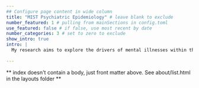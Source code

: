 ```yaml
---
## Configure page content in wide column
title: "MIST Psychiatric Epidemiology" # leave blank to exclude
number_featured: 1 # pulling from mainSections in config.toml
use_featured: false # if false, use most recent by date
number_categories: 3 # set to zero to exclude
show_intro: true
intro: |
  My research aims to explore the drivers of mental illnesses within the social environment, using tools from epidemiology, systems science, and data science. 
  
---
```


** index doesn't contain a body, just front matter above.
See about/list.html in the layouts folder **